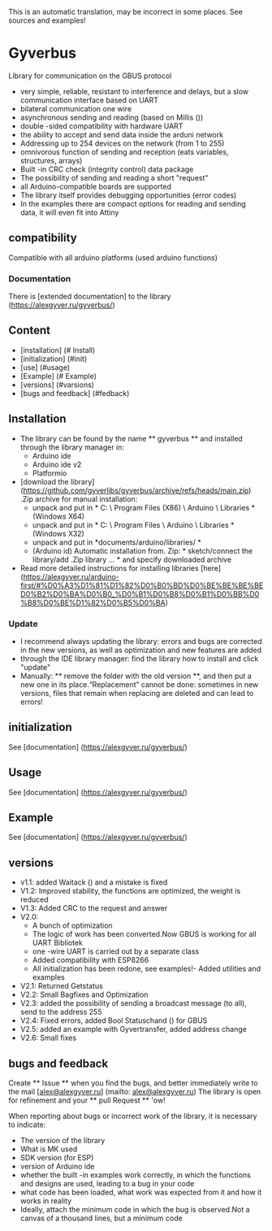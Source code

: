 This is an automatic translation, may be incorrect in some places. See sources and examples!

# Gyverbus
Library for communication on the GBUS protocol
- very simple, reliable, resistant to interference and delays, but a slow communication interface based on UART
- bilateral communication one wire
- asynchronous sending and reading (based on Millis ())
- double -sided compatibility with hardware UART
- the ability to accept and send data inside the arduni network
- Addressing up to 254 devices on the network (from 1 to 255)
- omnivorous function of sending and reception (eats variables, structures, arrays)
- Built -in CRC check (integrity control) data package
- The possibility of sending and reading a short "request"
- all Arduino-compatible boards are supported
- The library itself provides debugging opportunities (error codes)
- In the examples there are compact options for reading and sending data, it will even fit into Attiny

## compatibility
Compatible with all arduino platforms (used arduino functions)

### Documentation
There is [extended documentation] to the library (https://alexgyver.ru/gyverbus/)

## Content
- [installation] (# Install)
- [initialization] (#init)
- [use] (#usage)
- [Example] (# Example)
- [versions] (#varsions)
- [bugs and feedback] (#fedback)

<a id="install"> </a>
## Installation
- The library can be found by the name ** gyverbus ** and installed through the library manager in:
    - Arduino ide
    - Arduino ide v2
    - Platformio
- [download the library] (https://github.com/gyverlibs/gyverbus/archive/refs/heads/main.zip) .Zip archive for manual installation:
    - unpack and put in * C: \ Program Files (X86) \ Arduino \ Libraries * (Windows X64)
    - unpack and put in * C: \ Program Files \ Arduino \ Libraries * (Windows X32)
    - unpack and put in *documents/arduino/libraries/ *
    - (Arduino id) Automatic installation from. Zip: * sketch/connect the library/add .Zip library ... * and specify downloaded archive
- Read more detailed instructions for installing libraries [here] (https://alexgyver.ru/arduino-first/#%D0%A3%D1%81%D1%82%D0%B0%BD%D0%BE%BE%BE%BED0%B2%D0%BA%D0%B0_%D0%B1%D0%B8%D0%B1%D0%BB%D0%B8%D0%BE%D1%82%D0%B5%D0%BA)
### Update
- I recommend always updating the library: errors and bugs are corrected in the new versions, as well as optimization and new features are added
- through the IDE library manager: find the library how to install and click "update"
- Manually: ** remove the folder with the old version **, and then put a new one in its place.“Replacement” cannot be done: sometimes in new versions, files that remain when replacing are deleted and can lead to errors!


<a id="init"> </a>
## initialization
See [documentation] (https://alexgyver.ru/gyverbus/)

<a id="usage"> </a>
## Usage
See [documentation] (https://alexgyver.ru/gyverbus/)

<a id="EXAMPLE"> </a>
## Example
See [documentation] (https://alexgyver.ru/gyverbus/)

<a id="versions"> </a>
## versions
- v1.1: added Waitack () and a mistake is fixed
- V1.2: Improved stability, the functions are optimized, the weight is reduced
- V1.3: Added CRC to the request and answer
- V2.0:
    - A bunch of optimization
    - The logic of work has been converted.Now GBUS is working for all UART Bibliotek
    - one -wire UART is carried out by a separate class
    - Added compatibility with ESP8266
    - All initialization has been redone, see examples!- Added utilities and examples
- V2.1: Returned Getstatus
- V2.2: Small Bagfixes and Optimization
- V2.3: added the possibility of sending a broadcast message (to all), send to the address 255
- V2.4: Fixed errors, added Bool Statuschand () for GBUS
- V2.5: added an example with Gyvertransfer, added address change
- V2.6: Small fixes

<a id="feedback"> </a>
## bugs and feedback
Create ** Issue ** when you find the bugs, and better immediately write to the mail [alex@alexgyver.ru] (mailto: alex@alexgyver.ru)
The library is open for refinement and your ** pull Request ** 'ow!


When reporting about bugs or incorrect work of the library, it is necessary to indicate:
- The version of the library
- What is MK used
- SDK version (for ESP)
- version of Arduino ide
- whether the built -in examples work correctly, in which the functions and designs are used, leading to a bug in your code
- what code has been loaded, what work was expected from it and how it works in reality
- Ideally, attach the minimum code in which the bug is observed.Not a canvas of a thousand lines, but a minimum code